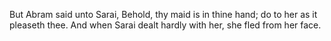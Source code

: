 But Abram said unto Sarai, Behold, thy maid is in thine hand; do to her as it pleaseth thee. And when Sarai dealt hardly with her, she fled from her face.
